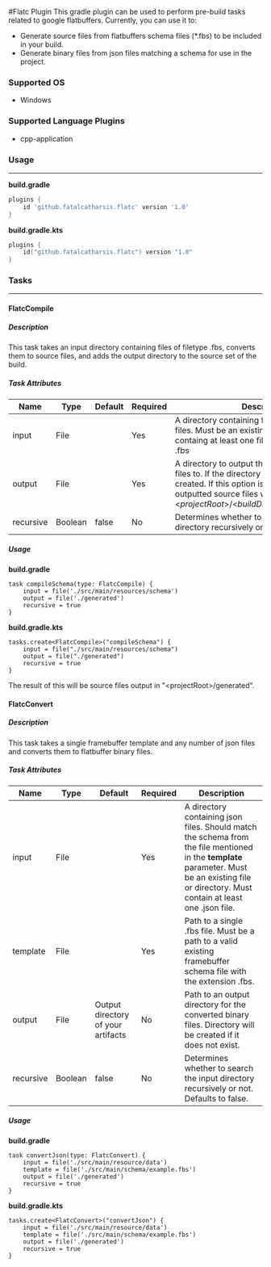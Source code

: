 #Flatc Plugin
This gradle plugin can be used to perform pre-build tasks related to google flatbuffers. Currently, you can use it to:

* Generate source files from flatbuffers schema files (*.fbs) to be included in your build.
* Generate binary files from json files matching a schema for use in the project.

### Supported OS
* Windows

### Supported Language Plugins
* cpp-application

### Usage
___
**build.gradle**
```groovy
plugins {
    id 'github.fatalcatharsis.flatc' version '1.0'
}
```
        
**build.gradle.kts**
```kotlin
plugins {
    id("github.fatalcatharsis.flatc") version "1.0"
}
```
    
### Tasks
___

#### FlatcCompile
##### Description
This task takes an input directory containing files of filetype .fbs, converts them to source files, and adds the output directory to the source set of the build.
##### Task Attributes
|Name|Type|Default|Required|Description|
|----|----|-------|--------|-----------|
|input|File| |Yes| A directory containing framebuffer schema files. Must be an existing directory and must containg at least one file with the extension .fbs|
|output|File| |Yes| A directory to output the framebuffer source files to. If the directory does not exist it will be created. If this option is not provided, the outputted source files will be placed in "\<*projectRoot*\>/\<*buildDir*\>/generated/headers".|
|recursive|Boolean|false|No| Determines whether to search the input directory recursively or not. Defaults to false.|

##### Usage
**build.gradle**
  
    task compileSchema(type: FlatcCompile) {
        input = file('./src/main/resources/schema')
        output = file('./generated')
        recursive = true
    }

**build.gradle.kts**

    tasks.create<FlatcCompile>("compileSchema") {
        input = file("./src/main/resources/schema")
        output = file("./generated")
        recursive = true
    }

The result of this will be source files output in "\<projectRoot\>/generated".

#### FlatcConvert
##### Description
This task takes a single framebuffer template and any number of json files and converts them to flatbuffer binary files.
##### Task Attributes
|Name|Type|Default|Required|Description|
|----|----|-------|--------|-----------|
|input|File| |Yes| A directory containing json files. Should match the schema from the file mentioned in the **template** parameter. Must be an existing file or directory. Must contain at least one .json file.|
|template|File| |Yes| Path to a single .fbs file. Must be a path to a valid existing framebuffer schema file with the extension .fbs.|
|output|File|Output directory of your artifacts|No| Path to an output directory for the converted binary files. Directory will be created if it does not exist.|
|recursive|Boolean|false|No| Determines whether to search the input directory recursively or not. Defaults to false.|
##### Usage
**build.gradle**
  
    task convertJson(type: FlatcConvert) {
        input = file('./src/main/resource/data')
        template = file('./src/main/schema/example.fbs')
        output = file('./generated')
        recursive = true
    }

**build.gradle.kts**

    tasks.create<FlatcConvert>("convertJson") {
        input = file('./src/main/resource/data')
        template = file('./src/main/schema/example.fbs')
        output = file('./generated')
        recursive = true
    }
